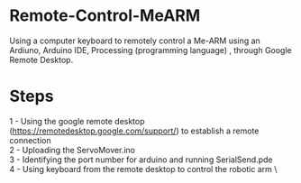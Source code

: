 # Remote-Control-MeARM

Using a computer keyboard to remotely control a Me-ARM using an Ardiuno, Arduino IDE, Processing (programming language) , through Google Remote Desktop.

# Steps

1 - Using the google remote desktop (https://remotedesktop.google.com/support/) to establish a remote connection \
2 - Uploading the ServoMover.ino \
3 - Identifying the port number for arduino and running SerialSend.pde \
4 - Using keyboard from the remote desktop to control the robotic arm \
